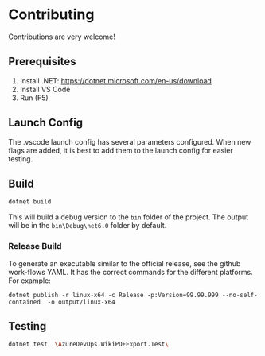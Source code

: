 # Contributing

Contributions are very welcome!

## Prerequisites

1. Install .NET: <https://dotnet.microsoft.com/en-us/download>
2. Install VS Code
3. Run (F5)

## Launch Config

The .vscode launch config has several parameters configured.
When new flags are added, it is best to add them to the launch config for easier testing.

## Build

```bash
dotnet build
```

This will build a debug version to the `bin` folder of the project.
The output will be in the `bin\Debug\net6.0` folder by default.

### Release Build

To generate an executable similar to the official release, see the github work-flows YAML.
It has the correct commands for the different platforms.
For example:

`dotnet publish -r linux-x64 -c Release -p:Version=99.99.999 --no-self-contained  -o output/linux-x64`

## Testing

```bash
dotnet test .\AzureDevOps.WikiPDFExport.Test\
```
